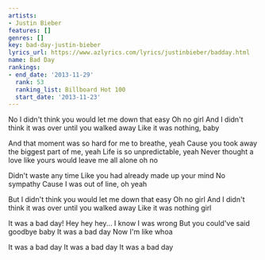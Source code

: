 ```yaml
---
artists:
- Justin Bieber
features: []
genres: []
key: bad-day-justin-bieber
lyrics_url: https://www.azlyrics.com/lyrics/justinbieber/badday.html
name: Bad Day
rankings:
- end_date: '2013-11-29'
  rank: 53
  ranking_list: Billboard Hot 100
  start_date: '2013-11-23'
---
```


No I didn't think you would let me down that easy
Oh no girl
And I didn't think it was over until you walked away
Like it was nothing, baby

And that moment was so hard for me to breathe, yeah
Cause you took away the biggest part of me, yeah
Life is so unpredictable, yeah
Never thought a love like yours would leave me all alone oh no

Didn't waste any time
Like you had already made up your mind
No sympathy
Cause I was out of line, oh yeah

But I didn't think you would let me down that easy
Oh no girl
And I didn't think it was over until you walked away
Like it was nothing girl

It was a bad day!
Hey hey hey...
I know I was wrong
But you could've said goodbye baby
It was a bad day
Now I'm like whoa

It was a bad day
It was a bad day
It was a bad day



